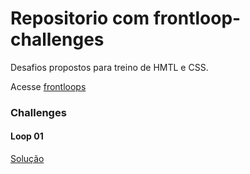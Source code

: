 # Repositorio com frontloop-challenges

Desafios propostos para treino de HMTL e CSS. 

Acesse [frontloops](https://frontloops.io/)

### Challenges

#### Loop 01

[Solução](https://leanfj.github.io/frontloop-challenges/challenge-01)
